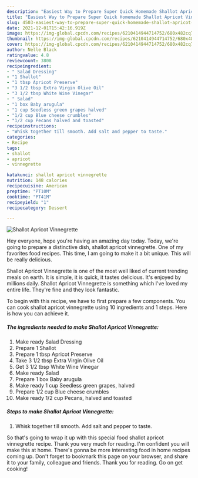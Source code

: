 ```yaml
---
description: "Easiest Way to Prepare Super Quick Homemade Shallot Apricot Vinnegrette"
title: "Easiest Way to Prepare Super Quick Homemade Shallot Apricot Vinnegrette"
slug: 4503-easiest-way-to-prepare-super-quick-homemade-shallot-apricot-vinnegrette
date: 2021-12-01T15:42:16.919Z
image: https://img-global.cpcdn.com/recipes/6210414944714752/680x482cq70/shallot-apricot-vinnegrette-recipe-main-photo.jpg
thumbnail: https://img-global.cpcdn.com/recipes/6210414944714752/680x482cq70/shallot-apricot-vinnegrette-recipe-main-photo.jpg
cover: https://img-global.cpcdn.com/recipes/6210414944714752/680x482cq70/shallot-apricot-vinnegrette-recipe-main-photo.jpg
author: Nelle Black
ratingvalue: 4.8
reviewcount: 3808
recipeingredient:
- " Salad Dressing"
- "1 Shallot"
- "1 tbsp Apricot Preserve"
- "3 1/2 tbsp Extra Virgin Olive Oil"
- "3 1/2 tbsp White Wine Vinegar"
- " Salad"
- "1 box Baby arugula"
- "1 cup Seedless green grapes halved"
- "1/2 cup Blue cheese crumbles"
- "1/2 cup Pecans halved and toasted"
recipeinstructions:
- "Whisk together till smooth. Add salt and pepper to taste."
categories:
- Recipe
tags:
- shallot
- apricot
- vinnegrette

katakunci: shallot apricot vinnegrette 
nutrition: 148 calories
recipecuisine: American
preptime: "PT10M"
cooktime: "PT41M"
recipeyield: "1"
recipecategory: Dessert

---
```



![Shallot Apricot Vinnegrette](https://img-global.cpcdn.com/recipes/6210414944714752/680x482cq70/shallot-apricot-vinnegrette-recipe-main-photo.jpg)

Hey everyone, hope you're having an amazing day today. Today, we're going to prepare a distinctive dish, shallot apricot vinnegrette. One of my favorites food recipes. This time, I am going to make it a bit unique. This will be really delicious.



Shallot Apricot Vinnegrette is one of the most well liked of current trending meals on earth. It is simple, it is quick, it tastes delicious. It's enjoyed by millions daily. Shallot Apricot Vinnegrette is something which I've loved my entire life. They're fine and they look fantastic.


To begin with this recipe, we have to first prepare a few components. You can cook shallot apricot vinnegrette using 10 ingredients and 1 steps. Here is how you can achieve it.

<!--inarticleads1-->

##### The ingredients needed to make Shallot Apricot Vinnegrette:

1. Make ready  Salad Dressing
1. Prepare 1 Shallot
1. Prepare 1 tbsp Apricot Preserve
1. Take 3 1/2 tbsp Extra Virgin Olive Oil
1. Get 3 1/2 tbsp White Wine Vinegar
1. Make ready  Salad
1. Prepare 1 box Baby arugula
1. Make ready 1 cup Seedless green grapes, halved
1. Prepare 1/2 cup Blue cheese crumbles
1. Make ready 1/2 cup Pecans, halved and toasted




<!--inarticleads2-->

##### Steps to make Shallot Apricot Vinnegrette:

1. Whisk together till smooth. Add salt and pepper to taste.




So that's going to wrap it up with this special food shallot apricot vinnegrette recipe. Thank you very much for reading. I'm confident you will make this at home. There's gonna be more interesting food in home recipes coming up. Don't forget to bookmark this page on your browser, and share it to your family, colleague and friends. Thank you for reading. Go on get cooking!
